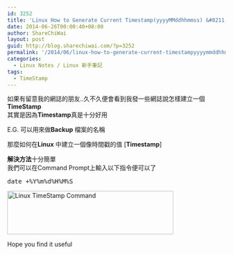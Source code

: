 ```yaml
---
id: 3252
title: 'Linux How to Generate Current Timestamp(yyyyMMddhhmmss) &#8211;  在Linux 中建立一個像時間戳的值'
date: 2014-06-26T00:00:40+08:00
author: ShareChiWai
layout: post
guid: http://blog.sharechiwai.com/?p=3252
permalink: '/2014/06/linux-how-to-generate-current-timestampyyyymmddhhmmss-%e5%9c%a8linux-%e4%b8%ad%e5%bb%ba%e7%ab%8b%e4%b8%80%e5%80%8b%e5%83%8f%e6%99%82%e9%96%93%e6%88%b3%e7%9a%84%e5%80%bc/'
categories:
  - Linux Notes / Linux 新手筆記
tags:
  - TimeStamp
---
```

如果有留意我的網誌的朋友..久不久便會看到我發一些網誌說怎樣建立一個**TimeStamp**  
其實是因為**Timestamp**真是十分好用

E.G. 可以用來做**Backup** 檔案的名稱

那麼如何在**Linux** 中建立一個像時間戳的值 [**Timestamp**]

**解決方法**十分簡單  
我們可以在Command Prompt上輸入以下指令便可以了

<pre>date +%Y%m%d%H%M%S
</pre>

<img class="alignnone" src="https://i2.wp.com/farm3.static.flickr.com/2939/14802136002_92089ce884_z.jpg?resize=383%2C100" alt="Linux TimeStamp Command" width="383" height="100" data-recalc-dims="1" /> 

Hope you find it useful